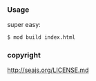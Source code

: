 ### Usage

super easy:

```sh
$ mod build index.html
```

### copyright

http://seajs.org/LICENSE.md